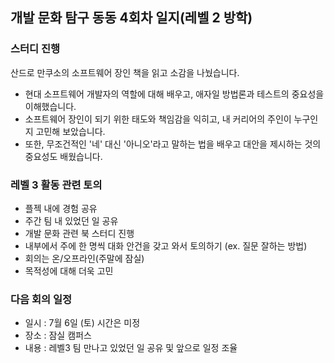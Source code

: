 ## 개발 문화 탐구 동동 4회차 일지(레벨 2 방학)

### 스터디 진행

산드로 만쿠소의 소프트웨어 장인 책을 읽고 소감을 나눴습니다.

- 현대 소프트웨어 개발자의 역할에 대해 배우고, 애자일 방법론과 테스트의 중요성을 이해했습니다.
- 소프트웨어 장인이 되기 위한 태도와 책임감을 익히고, 내 커리어의 주인이 누구인지 고민해 보았습니다.
- 또한, 무조건적인 '네' 대신 '아니오'라고 말하는 법을 배우고 대안을 제시하는 것의 중요성도 배웠습니다.

### 레벨 3 활동 관련 토의

- 플젝 내에 경험 공유
- 주간 팀 내 있었던 일 공유
- 개발 문화 관련 북 스터디 진행
- 내부에서 주에 한 명씩 대화 안건을 갖고 와서 토의하기 (ex. 질문 잘하는 방법)
- 회의는 온/오프라인(주말에 잠실)
- 목적성에 대해 더욱 고민

### 다음 회의 일정

- 일시 : 7월 6일 (토) 시간은 미정
- 장소 : 잠실 캠퍼스
- 내용 : 레벨3 팀 만나고 있었던 일 공유 및 앞으로 일정 조율
